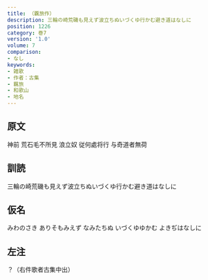 ```yaml
---
title: （覊旅作）
description: 三輪の崎荒磯も見えず波立ちぬいづくゆ行かむ避き道はなしに
position: 1226
category: 巻7
version: '1.0'
volume: 7
comparison:
- なし
keywords:
- 雑歌
- 作者：古集
- 羈旅
- 和歌山
- 地名
---
```


## 原文

神前 荒石毛不所見 浪立奴 従何處将行 与奇道者無荷

## 訓読

三輪の崎荒磯も見えず波立ちぬいづくゆ行かむ避き道はなしに

## 仮名

みわのさき ありそもみえず なみたちぬ いづくゆゆかむ よきぢはなしに

## 左注

？（右件歌者古集中出）
